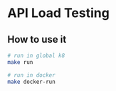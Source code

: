 # API Load Testing

## How to use it
```sh
# run in global k8
make run

# run in docker
make docker-run
```
